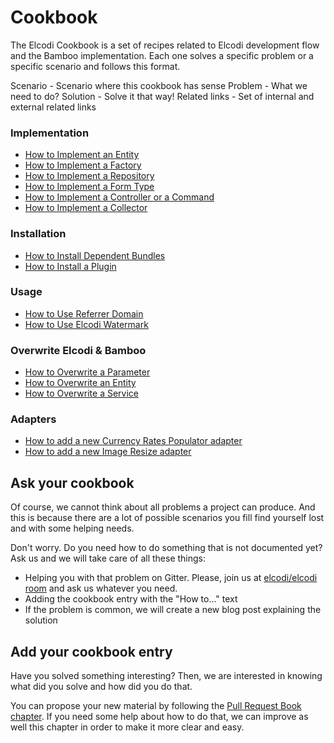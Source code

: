 Cookbook
========

The Elcodi Cookbook is a set of recipes related to Elcodi development flow and
the Bamboo implementation. Each one solves a specific problem or a specific
scenario and follows this format.

Scenario - Scenario where this cookbook has sense
Problem - What we need to do?
Solution - Solve it that way!
Related links - Set of internal and external related links

### Implementation

* [How to Implement an Entity](implementation/implement-an-entity.md)
* [How to Implement a Factory](implementation/implement-a-factory.md)
* [How to Implement a Repository](implementation/implement-a-repository.md)
* [How to Implement a Form Type](implementation/implement-a-form-type.md)
* [How to Implement a Controller or a Command](implementation/implement-a-controller-and-a-command.md)
* [How to Implement a Collector](implementation/implement-a-collector.md)

### Installation

* [How to Install Dependent Bundles](installation/install-dependent-bundles.md)
* [How to Install a Plugin](installation/install-a-plugin.md)

### Usage

* [How to Use Referrer Domain](usage/referrer-domain.md)
* [How to Use Elcodi Watermark](usage/elcodi-watermark.md)

### Overwrite Elcodi & Bamboo

* [How to Overwrite a Parameter](overwrite/overwrite-a-parameter.md)
* [How to Overwrite an Entity](overwrite/overwrite-an-entity.md)
* [How to Overwrite a Service](overwrite/overwrite-a-service.md)

### Adapters

* [How to add a new Currency Rates Populator adapter](adapters/currency-rates-populator.md)
* [How to add a new Image Resize adapter](adapters/image-resize.md)

## Ask your cookbook

Of course, we cannot think about all problems a project can produce. And this is
because there are a lot of possible scenarios you fill find yourself lost and
with some helping needs.

Don't worry. Do you need how to do something that is not documented yet? Ask us
and we will take care of all these things:

* Helping you with that problem on Gitter. Please, join us at
[elcodi/elcodi room](http://gitter.im/elcodi/elcodi) and ask us whatever you
need.
* Adding the cookbook entry with the "How to..." text
* If the problem is common, we will create a new blog post explaining the
solution

## Add your cookbook entry

Have you solved something interesting? Then, we are interested in knowing what
did you solve and how did you do that.

You can propose your new material by following the
[Pull Request Book chapter](../book/pull-requests.md). If you need some help
about how to do that, we can improve as well this chapter in order to make it
more clear and easy.
